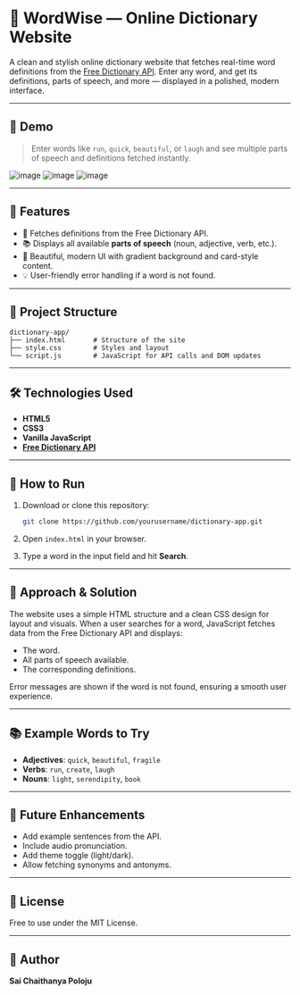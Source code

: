 # 📖 WordWise — Online Dictionary Website

A clean and stylish online dictionary website that fetches real-time word definitions from the [Free Dictionary API](https://dictionaryapi.dev/). Enter any word, and get its definitions, parts of speech, and more — displayed in a polished, modern interface.

---

## 📸 Demo

> Enter words like `run`, `quick`, `beautiful`, or `laugh` and see multiple parts of speech and definitions fetched instantly.

![image](https://github.com/user-attachments/assets/bc62a1a9-52c3-4cf6-8856-57faff6f3b67)
![image](https://github.com/user-attachments/assets/c1ebe9bd-0b27-4e2f-960c-58333f604c31)
![image](https://github.com/user-attachments/assets/892f3923-061d-47bf-a318-788739530550)


---

## 🚀 Features

* 📖 Fetches definitions from the Free Dictionary API.
* 📚 Displays all available **parts of speech** (noun, adjective, verb, etc.).
* 🎨 Beautiful, modern UI with gradient background and card-style content.
* 💡 User-friendly error handling if a word is not found.

---

## 📂 Project Structure

```
dictionary-app/
├── index.html       # Structure of the site
├── style.css        # Styles and layout
└── script.js        # JavaScript for API calls and DOM updates
```

---

## 🛠️ Technologies Used

* **HTML5**
* **CSS3**
* **Vanilla JavaScript**
* **[Free Dictionary API](https://dictionaryapi.dev/)**

---

## 📖 How to Run

1. Download or clone this repository:

   ```bash
   git clone https://github.com/yourusername/dictionary-app.git
   ```

2. Open `index.html` in your browser.

3. Type a word in the input field and hit **Search**.

---

## 📌 Approach & Solution

The website uses a simple HTML structure and a clean CSS design for layout and visuals. When a user searches for a word, JavaScript fetches data from the Free Dictionary API and displays:

* The word.
* All parts of speech available.
* The corresponding definitions.

Error messages are shown if the word is not found, ensuring a smooth user experience.

---

## 📚 Example Words to Try

* **Adjectives**: `quick`, `beautiful`, `fragile`
* **Verbs**: `run`, `create`, `laugh`
* **Nouns**: `light`, `serendipity`, `book`

---

## 📌 Future Enhancements

* Add example sentences from the API.
* Include audio pronunciation.
* Add theme toggle (light/dark).
* Allow fetching synonyms and antonyms.

---

## 📑 License

Free to use under the MIT License.

---

## 🌟 Author

**Sai Chaithanya Poloju**
